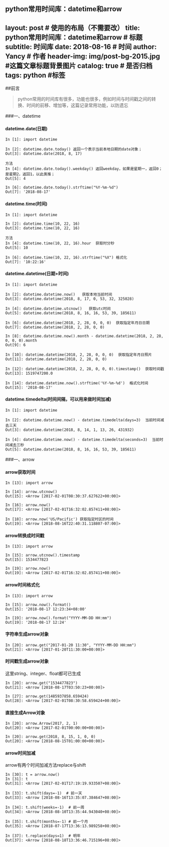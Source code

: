 python常用时间库：datetime和arrow
---
layout:     post   				    # 使用的布局（不需要改）
title:      python常用时间库：datetime和arrow 				# 标题
subtitle:   时间库
date:       2018-08-16 				# 时间
author:     Yancy 						# 作者
header-img: img/post-bg-2015.jpg 	#这篇文章标题背景图片
catalog: true 						# 是否归档
tags: python								#标签
---

##前言
>python常用的时间库有很多，功能也很多，例如时间与时间戳之间的转换、时间的前移、增加等，这篇记录常用功能，以防遗忘



###一、datetime
#### datetime.date(日期)
```
In [1]: import datetime

In [2]: datetime.date.today() 返回一个表示当前本地日期的date对象；
Out[3]: datetime.date(2018, 8, 17)

方法
In [4]: datetime.date.today().weekday() 返回weekday，如果是星期一，返回0；是星期2，返回1，以此类推；
Out[5]: 4

In [6]: datetime.date.today().strftime("%Y-%m-%d")
Out[7]: '2018-08-17'

```

#### datetime.time(时间)
```
In [1]: import datetime

In [2]: datetime.time(10, 22, 16)
Out[3]: datetime.time(10, 22, 16)

方法
In [4]: datetime.time(10, 22, 16).hour  获取时分秒
Out[5]: 10

In [6]: datetime.time(10, 22, 16).strftime("%X") 格式化
Out[7]: '10:22:16'

```


#### datetime.datetime(日期+时间)
```
In [1]: import datetime

In [2]: datetime.datetime.now()   获取本地当前时间
Out[3]: datetime.datetime(2018, 8, 17, 0, 53, 32, 325028)

In [4]: datetime.datetime.utcnow()   获取utc时间
Out[5]: datetime.datetime(2018, 8, 16, 16, 53, 39, 185611)

In [6]: datetime.datetime(2018, 2, 28, 0, 0, 0)  获取指定年月日日期
Out[7]: datetime.datetime(2018, 2, 28, 0, 0)

In [8]: datetime.datetime.now().month - datetime.datetime(2018, 2, 28, 0, 0, 0).month
Out[9]: 6

In [10]: datetime.datetime(2018, 2, 28, 0, 0, 0)  获取指定年月日照片
Out[11]: datetime.datetime(2018, 2, 28, 0, 0)

In [12]: datetime.datetime(2018, 2, 28, 0, 0, 0).timestamp()  获取时间戳
Out[13]: 1519747200.0

In [14]: datetime.datetime.now().strftime('%Y-%m-%d')  格式化时间
Out[15]: '2018-08-17'

```


#### datetime.timedelta(时间间隔，可以用来做时间加减)
```
In [1]: import datetime

In [2]: datetime.datetime.now() - datetime.timedelta(days=3)  当前时间减去三天
Out[3]: datetime.datetime(2018, 8, 14, 1, 13, 26, 431932)

In [4]: datetime.datetime.now() - datetime.timedelta(seconds=3)  当前时间减去三秒
Out[5]: datetime.datetime(2018, 8, 16, 16, 53, 39, 185611)

```


###一、arrow
#### arrow获取时间

```
In [13]: import arrow

In [14]: arrow.utcnow()
Out[15]: <Arrow [2017-02-01T08:30:37.627622+00:00]>

In [16]: arrow.now()
Out[17]: <Arrow [2017-02-01T16:32:02.857411+08:00]>

In [18]: arrow.now('US/Pacific') 获取指定时区的时间
Out[19]: <Arrow [2018-08-16T22:40:31.118807-07:00]>

```

#### arrow转换成时间戳

```
In [13]: import arrow

In [15]: arrow.utcnow().timestamp
Out[15]: 1534477823

In [19]: arrow.now()
Out[19]: <Arrow [2017-02-01T16:32:02.857411+08:00]>

```

#### arrow时间格式化

```
In [13]: import arrow

In [15]: arrow.now().format()
Out[15]: '2018-08-17 12:23:34+08:00'

In [19]: arrow.now().format("YYYY-MM-DD HH:mm")
Out[19]: '2018-08-17 12:24'

```

#### 字符串生成arrow对象

```
In [20]: arrow.get("2017-01-20 11:30", "YYYY-MM-DD HH:mm")
Out[21]: <Arrow [2017-01-20T11:30:00+00:00]>

```

#### 时间戳生成arrow对象
这里string、integer、float都可已生成
```
In [20]: arrow.get("1534477823")
Out[21]: <Arrow [2018-08-17T03:50:23+00:00]>

In [27]: arrow.get(1485937858.659424)
Out[28]: <Arrow [2017-02-01T08:30:58.659424+00:00]>

```

#### 直接生成Arrow对象

```
In [20]: arrow.Arrow(2017, 2, 1)
Out[20]: <Arrow [2017-02-01T00:00:00+00:00]>

In [20]: arrow.get(2018, 8, 15, 1, 0, 0)
Out[20]: <Arrow [2018-08-15T01:00:00+00:00]>

```

#### arrow时间加减
arrow有两个时间加减方法replace与shift
```
In [30]: t = arrow.now()
In [31]: t
Out[31]: <Arrow [2017-02-01T17:19:19.933507+08:00]>

In [33]: t.shift(days=-1)  # 前一天
Out[33]: <Arrow [2018-08-16T13:35:07.384647+08:00]>

In [34]: t.shift(weeks=-1)  # 前一周
Out[34]: <Arrow [2018-08-10T13:35:44.943040+08:00]>

In [35]: t.shift(months=-1) # 前一个月
Out[35]: <Arrow [2018-07-17T13:36:13.989258+08:00]>

In [37]: t.replace(days=1)  # 明年
Out[37]: <Arrow [2018-08-18T13:36:46.715196+08:00]>

```
